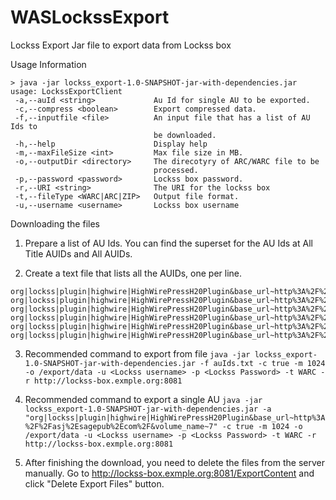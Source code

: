# WASLockssExport
Lockss Export Jar file to export data from Lockss box

Usage Information
```
> java -jar lockss_export-1.0-SNAPSHOT-jar-with-dependencies.jar
usage: LockssExportClient
 -a,--auId <string>             Au Id for single AU to be exported.
 -c,--compress <boolean>        Export compressed data.
 -f,--inputfile <file>          An input file that has a list of AU Ids to
                                be downloaded.
 -h,--help                      Display help
 -m,--maxFileSize <int>         Max file size in MB.
 -o,--outputDir <directory>     The direcotyry of ARC/WARC file to be
                                processed.
 -p,--password <password>       Lockss box password.
 -r,--URI <string>              The URI for the lockss box
 -t,--fileType <WARC|ARC|ZIP>   Output file format.
 -u,--username <username>       Lockss box username
```
 
Downloading the files
1) Prepare a list of AU Ids. You can find the superset for the AU Ids at All Title AUIDs and All AUIDs. 

2) Create a text file that lists all the AUIDs, one per line.
```
org|lockss|plugin|highwire|HighWirePressH20Plugin&base_url~http%3A%2F%2Fasj%2Esagepub%2Ecom%2F&volume_name~2
org|lockss|plugin|highwire|HighWirePressH20Plugin&base_url~http%3A%2F%2Fasj%2Esagepub%2Ecom%2F&volume_name~3
org|lockss|plugin|highwire|HighWirePressH20Plugin&base_url~http%3A%2F%2Fasj%2Esagepub%2Ecom%2F&volume_name~4
org|lockss|plugin|highwire|HighWirePressH20Plugin&base_url~http%3A%2F%2Fasj%2Esagepub%2Ecom%2F&volume_name~5
org|lockss|plugin|highwire|HighWirePressH20Plugin&base_url~http%3A%2F%2Fasj%2Esagepub%2Ecom%2F&volume_name~6
org|lockss|plugin|highwire|HighWirePressH20Plugin&base_url~http%3A%2F%2Fasj%2Esagepub%2Ecom%2F&volume_name~7
```
3) Recommended command to export from file
```java -jar lockss_export-1.0-SNAPSHOT-jar-with-dependencies.jar -f auIds.txt -c true -m 1024 -o /export/data -u <Lockss username> -p <Lockss Password> -t WARC -r http://lockss-box.exmple.org:8081```

4) Recommended command to export a single AU
```java -jar lockss_export-1.0-SNAPSHOT-jar-with-dependencies.jar -a "org|lockss|plugin|highwire|HighWirePressH20Plugin&base_url~http%3A%2F%2Fasj%2Esagepub%2Ecom%2F&volume_name~7" -c true -m 1024 -o /export/data -u <Lockss username> -p <Lockss Password> -t WARC -r http://lockss-box.exmple.org:8081```

5) After finishing the download, you need to delete the files from the server manually. Go to http://lockss-box.exmple.org:8081/ExportContent and click "Delete Export Files" button.
